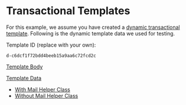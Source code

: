 # Transactional Templates
For this example, we assume you have created a [dynamic transactional template](https://sendgrid.com/docs/User_Guide/Transactional_Templates/how_to_send_an_email_with_transactional_templates.html). Following is the dynamic template data we used for testing.

Template ID (replace with your own):

```text
d-c6dcf1f72bdd4beeb15a9aa6c72fcd2c
```

[Template Body](https://github.com/sendgrid/email-templates/blob/master/dynamic-templates/receipt/receipt.html)

[Template Data](https://github.com/sendgrid/email-templates/blob/master/dynamic-templates/receipt/receipt_data.json)

* [With Mail Helper Class](transactional-templates-with-mailer-helper.md)
* [Without Mail Helper Class](transactional-templates-without-mailer-helper.md)